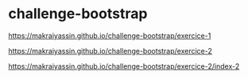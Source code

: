 # challenge-bootstrap

https://makraiyassin.github.io/challenge-bootstrap/exercice-1

https://makraiyassin.github.io/challenge-bootstrap/exercice-2

https://makraiyassin.github.io/challenge-bootstrap/exercice-2/index-2
